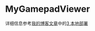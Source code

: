 # MyGamepadViewer

详细信息参考[我的博客文章](https://skyjty.github.io/web/2024/07/24/GamepadLive2D.html)中的[3 本地部署](https://skyjty.github.io/web/2024/07/24/GamepadLive2D.html#3-%E6%9C%AC%E5%9C%B0%E9%83%A8%E7%BD%B2)
